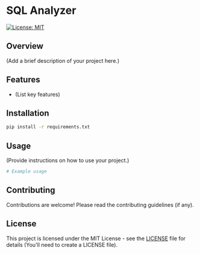 # SQL Analyzer

[![License: MIT](https://img.shields.io/badge/License-MIT-yellow.svg)](https://opensource.org/licenses/MIT)

## Overview

(Add a brief description of your project here.)

## Features

*   (List key features)

## Installation

```bash
pip install -r requirements.txt
```

## Usage

(Provide instructions on how to use your project.)

```python
# Example usage
```

## Contributing

Contributions are welcome! Please read the contributing guidelines (if any).

## License

This project is licensed under the MIT License - see the [LICENSE](LICENSE) file for details (You'll need to create a LICENSE file).
